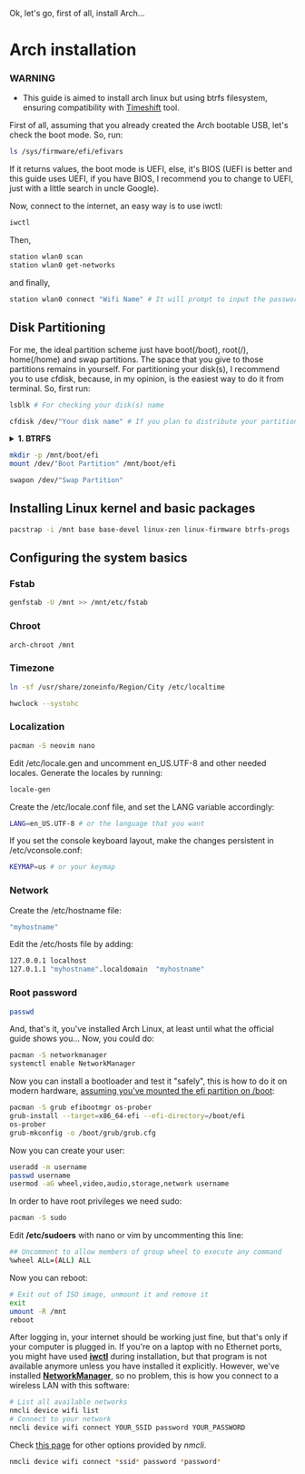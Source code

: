 Ok, let's go, first of all, install Arch...

# Arch installation
### WARNING
- This guide is aimed to install arch linux but using btrfs filesystem, ensuring compatibility with [Timeshift](https://github.com/linuxmint/timeshift) tool.

First of all, assuming that you already created the Arch bootable USB, let's check the boot mode. So, run:
```bash
ls /sys/firmware/efi/efivars
```
If it returns values, the boot mode is UEFI, else, it's BIOS (UEFI is better and this guide uses UEFI, if you have BIOS, I recommend you to change to UEFI, just with a little search in uncle Google).

Now, connect to the internet, an easy way is to use iwctl:
```bash
iwctl
```
Then, 
```bash
station wlan0 scan
station wlan0 get-networks
```
and finally,
```bash
station wlan0 connect "Wifi Name" # It will prompt to input the password automatically
```

## Disk Partitioning
For me, the ideal partition scheme just have boot(/boot), root(/), home(/home) and swap partitions. The space that you give to those partitions remains in yourself.
For partitioning your disk(s), I recommend you to use cfdisk, because, in my opinion, is the easiest way to do it from terminal. So, first run:
```bash
lsblk # For checking your disk(s) name
```

```bash
cfdisk /dev/"Your disk name" # If you plan to distribute your partitions across multiple disks, just run this command changing the disk name
```

<details>
<summary><b>1. BTRFS </b></summary>
<br>

## Format partitions
Before formatting, run another "lsblk" for being sure all is OK.
For boot partition:
```bash
mkfs.fat -F 32 -n boot /dev/"Boot Partition"
```

For root partition:
```bash
mkfs.btrfs -f -L arch /dev/"Root Partition"
```

For home partition: --> Skip this step if you don't want a home dedicated partition, because in btrfs, you can always create a home subvolume in root partition <--
```bash
mkfs.btrfs -f -L home /dev/"Home Partition"
```

For swap partition:
```bash
mkswap -L swap /dev/"Swap Partition"
```

## Creating btrfs subvolumes

| You created Home partition | You didn't create Home partition |
| --------  | ------------------- | 
| ``` mount -t btrfs /dev/"Root partition" /mnt; cd /mnt ```  <br /> ``` btrfs subvolume create @ ``` <br /> ``` cd / ``` <br /> ``` umount /mnt ``` <br /> ``` mount -t btrfs /dev/"Home partition" /mnt; cd /mnt ``` <br /> ``` btrfs subvolume create @home ``` <br /> ``` cd / ``` <br /> ``` umount /mnt ``` |  ``` mount -t btrfs /dev/"Root partition" /mnt; cd /mnt ```  <br /> ``` btrfs subvolume create @ ``` <br /> ``` btrfs subvolume create @home ``` <br /> ``` cd / ``` <br /> ``` umount /mnt ``` | 

## Mounting Partitions
| You created Home partition | You didn't create Home partition |
| --------  | ------------------- | 
| ``` mount -t btrfs -o subvol=@ /dev/"Root Partition" /mnt ``` <br /> ```mkdir -p /mnt/home ``` <br /> ``` mount -t btrfs -o subvol=@home /dev/"Home Partition" /mnt/home ``` | ``` mount -t btrfs -o subvol=@ /dev/"Root Partition" /mnt ``` <br /> ```mkdir -p /mnt/home ``` <br /> ``` mount -t btrfs -o subvol=@home /dev/"Root Partition" /mnt/home ``` | 

</details>


```bash
mkdir -p /mnt/boot/efi
mount /dev/"Boot Partition" /mnt/boot/efi
```
```bash 
swapon /dev/"Swap Partition"
```

## Installing Linux kernel and basic packages
```bash
pacstrap -i /mnt base base-devel linux-zen linux-firmware btrfs-progs
```

## Configuring the system basics
### Fstab
```bash 
genfstab -U /mnt >> /mnt/etc/fstab
```

### Chroot
```bash 
arch-chroot /mnt
```

### Timezone
```bash 
ln -sf /usr/share/zoneinfo/Region/City /etc/localtime
```
```bash
hwclock --systohc
```

### Localization
```bash
pacman -S neovim nano
```
Edit /etc/locale.gen and uncomment en_US.UTF-8 and other needed locales. Generate the locales by running:
```bash
locale-gen
```

Create the /etc/locale.conf file, and set the LANG variable accordingly:
```bash
LANG=en_US.UTF-8 # or the language that you want
```

If you set the console keyboard layout, make the changes persistent in /etc/vconsole.conf:
```bash
KEYMAP=us # or your keymap
```

### Network
Create the /etc/hostname file:
```bash
"myhostname"
```

Edit the /etc/hosts file by adding:
```bash
127.0.0.1 localhost
127.0.1.1 "myhostname".localdomain  "myhostname"
```

### Root password
```bash
passwd
```
And, that's it, you've installed Arch Linux, at least until what the official guide shows you... Now, you could do:

```bash
pacman -S networkmanager
systemctl enable NetworkManager
```

Now you can install a bootloader and test it "safely", this is how to do it on
modern hardware,
[assuming you've mounted the efi partition on /boot](https://wiki.archlinux.org/index.php/Installation_guide#Example_layouts):

```bash
pacman -S grub efibootmgr os-prober
grub-install --target=x86_64-efi --efi-directory=/boot/efi
os-prober
grub-mkconfig -o /boot/grub/grub.cfg
```

Now you can create your user:

```bash
useradd -m username
passwd username
usermod -aG wheel,video,audio,storage,network username
```

In order to have root privileges we need sudo:

```bash
pacman -S sudo
```

Edit **/etc/sudoers** with nano or vim by uncommenting this line:

```bash
## Uncomment to allow members of group wheel to execute any command
%wheel ALL=(ALL) ALL
```

Now you can reboot:

```bash
# Exit out of ISO image, unmount it and remove it
exit
umount -R /mnt
reboot
```

After logging in, your internet should be working just fine, but that's only if
your computer is plugged in. If you're on a laptop with no Ethernet ports, you
might have used **[iwctl](https://wiki.archlinux.org/index.php/Iwd#iwctl)**
during installation, but that program is not available anymore unless you have
installed it explicitly. However, we've installed
**[NetworkManager](https://wiki.archlinux.org/index.php/NetworkManager)**,
so no problem, this is how you connect to a wireless LAN with this software:

```bash
# List all available networks
nmcli device wifi list
# Connect to your network
nmcli device wifi connect YOUR_SSID password YOUR_PASSWORD
```

Check [this page](https://wiki.archlinux.org/index.php/NetworkManager#nmcli_examples)
for other options provided by *nmcli*.

```bash
nmcli device wifi connect *ssid* password *password*
```
